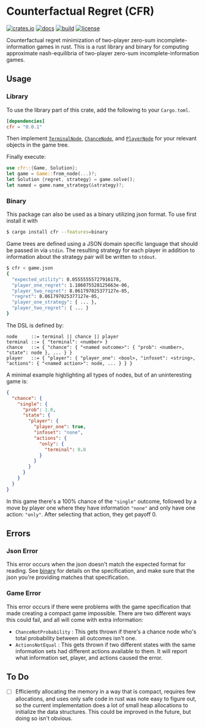 Counterfactual Regret (CFR)
===========================
[![crates.io](https://img.shields.io/crates/v/cfr)](https://crates.io/crates/cfr)
[![docs](https://img.shields.io/badge/docs-docs.rs-blue)](https://docs.rs/cfr/latest/cfr/)
[![build](https://github.com/erikbrinkman/cfr/actions/workflows/rust.yml/badge.svg)](https://github.com/erikbrinkman/cfr/actions/workflows/rust.yml)
[![license](https://img.shields.io/github/license/erikbrinkman/cfr)](LICENSE)


Counterfactual regret minimization of two-player zero-sum
incomplete-information games in rust. This is a rust library and binary for
computing approximate nash-equilibria of two-player zero-sum
incomplete-information games.

Usage
-----

### Library

To use the library part of this crate, add the following to your `Cargo.toml`.
```toml
[dependencies]
cfr = "0.0.1"
```

Then implement [`TerminalNode`](https://docs.rs/cfr/latest/cfr/trait.TerminalNode.html), [`ChanceNode`](https://docs.rs/cfr/latest/cfr/trait.ChanceNode.html), and [`PlayerNode`](https://docs.rs/cfr/latest/cfr/trait.PlayerNode.html) for your relevant
objects in the game tree.

Finally execute:
```rust
use cfr::{Game, Solution};
let game = Game::from_node(...)?;
let Solution {regret, strategy} = game.solve();
let named = game.name_strategy(&strategy)?;
```

### Binary

This package can also be used as a binary utilizing json format. To use first
install it with

```bash
$ cargo install cfr --features=binary
```

Game trees are defined using a JSON domain specific language that should be
passed in via `stdin`. The resulting strategy for each player in addition to
information about the strategy pair will be written to `stdout`.

```bash
$ cfr < game.json
{
  "expected_utility": 0.05555555727916178,
  "player_one_regret": 1.186075528125663e-06,
  "player_two_regret": 8.061797025377127e-05,
  "regret": 8.061797025377127e-05,
  "player_one_strategy": { ... },
  "player_two_regret": { ... }
}
```

The DSL is defined by:
```bison
node     ::= terminal || chance || player
terminal ::= { "terminal": <number> }
chance   ::= { "chance": { "<named outcome>": { "prob": <number>, "state": node }, ... } }
player   ::= { "player": { "player_one": <bool>, "infoset": <string>, "actions": { "<named action>": node, ... } } }
```

A minimal example highlighting all types of nodes, but of an uninteresting game is:
```json
{
  "chance": {
    "single": {
      "prob": 1.0,
      "state": {
        "player": {
          "player_one": true,
          "infoset": "none",
          "actions": {
            "only": {
              "terminal": 0.0
            }
          }
        }
      }
    }
  }
}
```
In this game there's a 100% chance of the `"single"` outcome, followed by a
move by player one where they have information `"none"` and only have one
action: `"only"`. After selecting that action, they get payoff 0.

Errors
------

### Json Error

This error occurs when the json doesn't match the expected format for reading.
See [binary](#binary) for details on the specification, and make sure that the
json you're providing matches that specification.

### Game Error

This error occurs if there were problems with the game specification that made
creating a compact game impossible. There are two different ways this could
fail, and all will come with extra information:

- `ChanceNotProbability` : This gets thrown if there's a chance node who's
  total probability between all outcomes isn't one.
- `ActionsNotEqual` : This gets thrown if two different states with the same
  information sets had different actions available to them. It will report what
  information set, player, and actions caused the error.

To Do
-----

- [ ] Efficiently allocating the memory in a way that is compact, requires few 
      allocations, and uses only safe code in rust was note easy to figure out,
      so the current implementation does a lot of small heap allocations to
      initialize the data structures. This could be improved in the future, but
      doing so isn't obvious.
